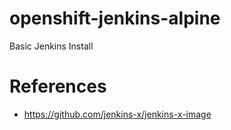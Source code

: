 # openshift-jenkins-alpine
Basic Jenkins Install


# References
- https://github.com/jenkins-x/jenkins-x-image
